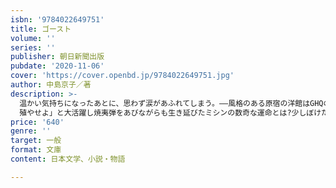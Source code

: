 ```yaml
---
isbn: '9784022649751'
title: ゴースト
volume: ''
series: ''
publisher: 朝日新聞出版
pubdate: '2020-11-06'
cover: 'https://cover.openbd.jp/9784022649751.jpg'
author: 中島京子／著
description: >-
  温かい気持ちになったあとに、思わず涙があふれてしまう。――風格のある原宿の洋館はGHQの接収住宅でもあった。そこに小さな女の子はなぜ出没するのか?戦時中、「踏めよ
  殖やせよ」と大活躍し焼夷弾をあびながらも生き延びたミシンの数奇な運命とは?少しぼけた仙太郎おじいちゃんが繰り返す、「リョーユー」という言葉の真意は孫娘に届くのか?おさるのジョージの作者たちは難民キャンプで何をしていたのか?やわらかいユーモアと時代の底をよみとるセンスで、7つの幽霊を現代に蘇生させる連作集。【目次】第一話　原宿の家第二話　ミシンの履歴第三話　きららの紙飛行機第四話　亡霊たち第五話　キャンプ第六話　廃墟第七話　ゴーストライター
price: '640'
genre: ''
target: 一般
format: 文庫
content: 日本文学、小説・物語

---
```

